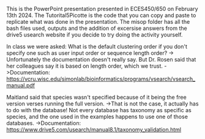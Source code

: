 This is the PowerPoint presentation presented in ECES450/650 on February 13th 2024.
The Tutorital5Picotte is the code that you can copy and paste to replicate what was done in the presentation. 
The misop folder has all the bash files used, outputs and the addition of excersise answers from the drive5 usearch website if you decide to try doing the activity yourself.

In class we were asked:
What is the default clustering order if you don't specify one such as user input order or sequence length order?
-> Unfortunately the documentation doesn't really say. But Dr. Rosen said that her colleagues say it is based on length order, which we trust.
->Documentation: https://vcru.wisc.edu/simonlab/bioinformatics/programs/vsearch/vsearch_manual.pdf

Maitland said that species wasn't specified because of it being the free version verses running the full version.
->That is not the case, it actually has to do with the database! Not every database has taxonomy as specific as species, and the one used in the examples 
happens to use one of those databases.
->Documentation: https://www.drive5.com/usearch/manual8.1/taxonomy_validation.html
